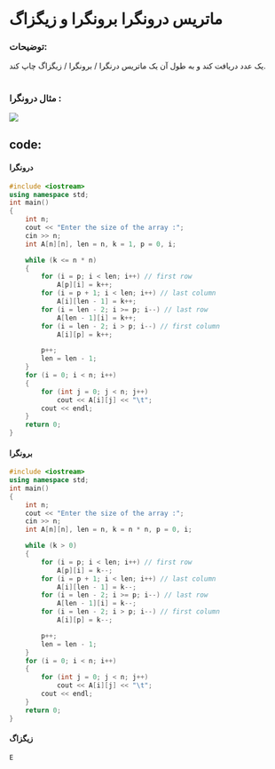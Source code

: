 # ماتریس درونگرا برونگرا و زیگزاگ
### توضیحات:
یک عدد دریافت کند و به طول آن یک ماتریس درنگرا / برونگرا / زیگزاگ چاپ کند.
#

### مثال درونگرا :
<a href="https://uupload.ir/" target="_blank"><img src="https://s8.uupload.ir/files/image_2024-02-11_23-24-14_xbsy.png" border="0"/></a>

## code:
#### درونگرا
```cpp
#include <iostream>
using namespace std;
int main()
{
    int n;
    cout << "Enter the size of the array :";
    cin >> n;
    int A[n][n], len = n, k = 1, p = 0, i;

    while (k <= n * n)
    {
        for (i = p; i < len; i++) // first row
            A[p][i] = k++;
        for (i = p + 1; i < len; i++) // last column
            A[i][len - 1] = k++;
        for (i = len - 2; i >= p; i--) // last row
            A[len - 1][i] = k++;
        for (i = len - 2; i > p; i--) // first column
            A[i][p] = k++;

        p++;
        len = len - 1;
    }
    for (i = 0; i < n; i++)
    {
        for (int j = 0; j < n; j++)
            cout << A[i][j] << "\t";
        cout << endl;
    }
    return 0;
}
```
#### برونگرا
```cpp
#include <iostream>
using namespace std;
int main()
{
    int n;
    cout << "Enter the size of the array :";
    cin >> n;
    int A[n][n], len = n, k = n * n, p = 0, i;

    while (k > 0)
    {
        for (i = p; i < len; i++) // first row
            A[p][i] = k--;
        for (i = p + 1; i < len; i++) // last column
            A[i][len - 1] = k--;
        for (i = len - 2; i >= p; i--) // last row
            A[len - 1][i] = k--;
        for (i = len - 2; i > p; i--) // first column
            A[i][p] = k--;

        p++;
        len = len - 1;
    }
    for (i = 0; i < n; i++)
    {
        for (int j = 0; j < n; j++)
            cout << A[i][j] << "\t";
        cout << endl;
    }
    return 0;
}

```
#### زیگزاگ
```cpp
E
```
